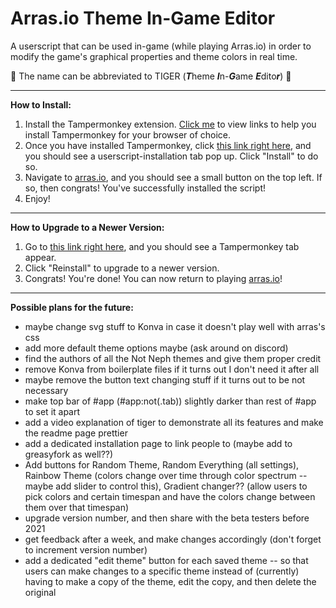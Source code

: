 # Arras.io Theme In-Game Editor
A userscript that can be used in-game (while playing Arras.io) in order to modify the game's graphical properties and theme colors in real time.

🐅 The name can be abbreviated to TIGER (***T***heme ***I***n-***G***ame ***E***dito***r***) 🐅

---

**How to Install:**
1. Install the Tampermonkey extension. [Click me](https://www.tampermonkey.net/?ext=dhdg) to view links to help you install Tampermonkey for your browser of choice.
2. Once you have installed Tampermonkey, click [this link right here](https://github.com/Road6943/Arras-Theme-In-Game-Editor/raw/main/final/theme_in_game_editor.user.js), and you should see a userscript-installation tab pop up. Click "Install" to do so.
3. Navigate to [arras.io](https://arras.io/), and you should see a small button on the top left. If so, then congrats! You've successfully installed the script!
4. Enjoy!

---

**How to Upgrade to a Newer Version:**
1. Go to [this link right here](https://github.com/Road6943/Arras-Theme-In-Game-Editor/raw/main/final/theme_in_game_editor.user.js), and you should see a Tampermonkey tab appear. 
2. Click "Reinstall" to upgrade to a newer version.
3. Congrats! You're done! You can now return to playing [arras.io](https://arras.io/)!

---

**Possible plans for the future:**
+ maybe change svg stuff to Konva in case it doesn't play well with arras's css
+ add more default theme options maybe (ask around on discord)
+ find the authors of all the Not Neph themes and give them proper credit
+ remove Konva from boilerplate files if it turns out I don't need it after all
+ maybe remove the button text changing stuff if it turns out to be not necessary
+ make top bar of #app (#app:not(.tab)) slightly darker than rest of #app to set it apart
+ add a video explanation of tiger to demonstrate all its features and make the readme page prettier
+ add a dedicated installation page to link people to (maybe add to greasyfork as well??)
+ Add buttons for Random Theme, Random Everything (all settings), Rainbow Theme (colors change over time through color spectrum -- maybe add slider to control this), Gradient changer?? (allow users to pick colors and certain timespan and have the colors change between them over that timespan)
+ upgrade version number, and then share with the beta testers before 2021
+ get feedback after a week, and make changes accordingly (don't forget to increment version number)
+ add a dedicated "edit theme" button for each saved theme -- so that users can make changes to a specific theme instead of (currently) having to make a copy of the theme, edit the copy, and then delete the original 

